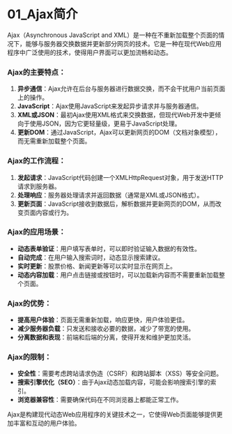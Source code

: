 # 01_Ajax简介

Ajax（Asynchronous JavaScript and XML）是一种在不重新加载整个页面的情况下，能够与服务器交换数据并更新部分网页的技术。它是一种在现代Web应用程序中广泛使用的技术，使得用户界面可以更加流畅和动态。

### Ajax的主要特点：

1. **异步通信**：Ajax允许在后台与服务器进行数据交换，而不会干扰用户当前页面上的操作。
2. **JavaScript**：Ajax使用JavaScript来发起异步请求并与服务器通信。
3. **XML或JSON**：最初Ajax使用XML格式来交换数据，但现代Web开发中更倾向于使用JSON，因为它更轻量级，更易于JavaScript处理。
4. **更新DOM**：通过JavaScript，Ajax可以更新网页的DOM（文档对象模型），而无需重新加载整个页面。

### Ajax的工作流程：

1. **发起请求**：JavaScript代码创建一个XMLHttpRequest对象，用于发送HTTP请求到服务器。
2. **处理响应**：服务器处理请求并返回数据（通常是XML或JSON格式）。
3. **更新页面**：JavaScript接收到数据后，解析数据并更新网页的DOM，从而改变页面内容或行为。

### Ajax的应用场景：

- **动态表单验证**：用户填写表单时，可以即时验证输入数据的有效性。
- **自动完成**：在用户输入搜索词时，动态显示搜索建议。
- **实时更新**：股票价格、新闻更新等可以实时显示在网页上。
- **动态内容加载**：用户点击链接或按钮时，可以加载新内容而不需要重新加载整个页面。

### Ajax的优势：

- **提高用户体验**：页面无需重新加载，响应更快，用户体验更佳。
- **减少服务器负载**：只发送和接收必要的数据，减少了带宽的使用。
- **分离数据和表现**：前端和后端的分离，使得开发和维护更加灵活。

### Ajax的限制：

- **安全性**：需要考虑跨站请求伪造（CSRF）和跨站脚本（XSS）等安全问题。
- **搜索引擎优化（SEO）**：由于Ajax动态加载内容，可能会影响搜索引擎的索引。
- **浏览器兼容性**：需要确保代码在不同浏览器上都能正常工作。

Ajax是构建现代动态Web应用程序的关键技术之一，它使得Web页面能够提供更加丰富和互动的用户体验。